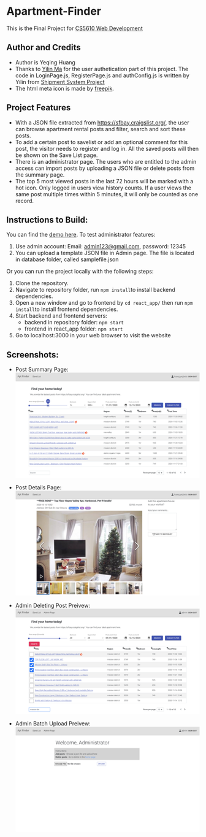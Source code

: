 # Apartment-Finder

This is the Final Project for [CS5610 Web Development](https://johnguerra.co/classes/webDevelopment_fall_2020/)

## Author and Credits

- Author is Yeqing Huang
- Thanks to [Yilin Ma](https://martinma28.github.io/Yilin-Ma-personal-web-page/) for the user authetication part of this project. The code in LoginPage.js, RegisterPage.js and authConfig.js is written by Yilin from [Shipment System Project](https://github.com/MartinMa28/Shipment-System-Frontend)
- The html meta icon is made by [freepik](https://www.flaticon.com/authors/freepik).

## Project Features

- With a JSON file extracted from https://sfbay.craigslist.org/, the user can browse apartment rental posts and filter, search and sort these posts.
- To add a certain post to savelist or add an optional comment for this post, the visitor needs to register and log in. All the saved posts will then be shown on the Save List page.
- There is an administrator page. The users who are entitled to the admin access can import posts by uploading a JSON file or delete posts from the summary page.
- The top 5 most viewed posts in the last 72 hours will be marked with a hot icon. Only logged in users view history counts. If a user views the same post multiple times within 5 minutes, it will only be counted as one record.

## Instructions to Build:

You can find the [demo here](https://apt-finder-app.herokuapp.com/). To test administrator features:

1. Use admin account: Email: admin123@gmail.com, password: 12345
2. You can upload a template JSON file in Admin page. The file is located in database folder, called samplefile.json

Or you can run the project locally with the following steps:

1. Clone the repository.
2. Navigate to repository folder, run `npm install`to install backend dependencies.
3. Open a new window and go to frontend by `cd react_app/` then run `npm install`to install frontend dependencies.
4. Start backend and frontend servers:
   - backend in repository folder: `npm start`
   - frontend in react_app folder: `npm start`
5. Go to localhost:3000 in your web browser to visit the website

## Screenshots:

- Post Summary Page:
  ![Image of post summary preview](https://github.com/YeqingHuang/Apartment-Finder/blob/main/screenshots/post_summary_page.png)

- Post Details Page:
  ![Image of post details page](https://github.com/YeqingHuang/Apartment-Finder/blob/main/screenshots/post_details_page.png)

- Admin Deleting Post Preivew:
  ![Image of administer deleting post function](https://github.com/YeqingHuang/Apartment-Finder/blob/main/screenshots/admin_delete_page.png)

- Admin Batch Upload Preivew:
  ![Image of administer importing post function](https://github.com/YeqingHuang/Apartment-Finder/blob/main/screenshots/admin_upload_page.png)
